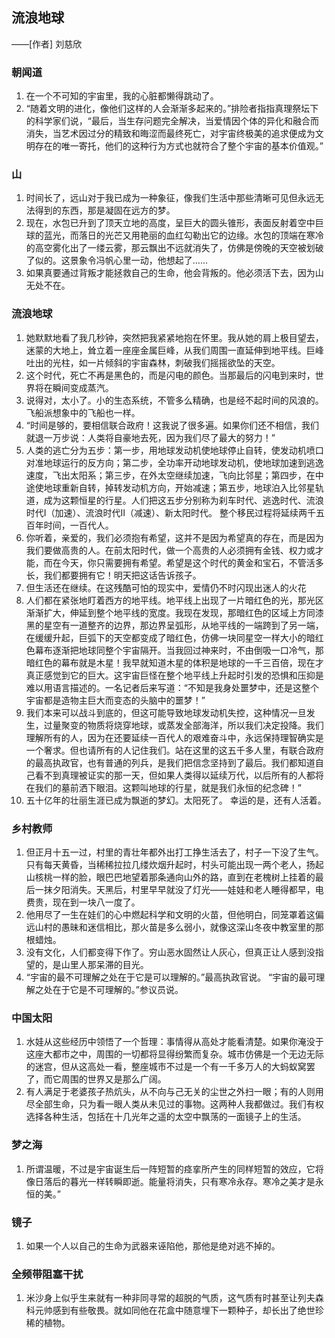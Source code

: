 ## 流浪地球

——[作者] 刘慈欣

### 朝闻道

1. 在一个不可知的宇宙里，我的心脏都懒得跳动了。
2.  “随着文明的进化，像他们这样的人会渐渐多起来的。”排险者指指真理祭坛下的科学家们说，“最后，当生存问题完全解决，当爱情因个体的异化和融合而消失，当艺术因过分的精致和晦涩而最终死亡，对宇宙终极美的追求便成为文明存在的唯一寄托，他们的这种行为方式也就符合了整个宇宙的基本价值观。”

###  山

1. 时间长了，远山对于我已成为一种象征，像我们生活中那些清晰可见但永远无法得到的东西，那是凝固在远方的梦。
2. 现在，水包已升到了顶天立地的高度，呈巨大的圆头锥形，表面反射着空中巨球的蓝光，而落日的光芒又用艳丽的血红勾勒出它的边缘。水包的顶端在寒冷的高空雾化出了一缕云雾，那云飘出不远就消失了，仿佛是傍晚的天空被划破了似的。这景象令冯帆心里一动，他想起了……
3. 如果真要通过背叛才能拯救自己的生命，他会背叛的。他必须活下去，因为山无处不在。

### 流浪地球

1. 她默默地看了我几秒钟，突然把我紧紧地抱在怀里。我从她的肩上极目望去，迷蒙的大地上，耸立着一座座金属巨峰，从我们周围一直延伸到地平线。巨峰吐出的光柱，如一片倾斜的宇宙森林，刺破我们摇摇欲坠的天空。
2. 这个时代，死亡不再是黑色的，而是闪电的颜色。当那最后的闪电到来时，世界将在瞬间变成蒸汽。
3. 说得对，太小了。小的生态系统，不管多么精确，也是经不起时间的风浪的。飞船派想象中的飞船也一样。
4. “时间是够的，要相信联合政府！这我说了很多遍。如果你们还不相信，我们就退一万步说：人类将自豪地去死，因为我们尽了最大的努力！”
5. 人类的逃亡分为五步：第一步，用地球发动机使地球停止自转，使发动机喷口对准地球运行的反方向；第二步，全功率开动地球发动机，使地球加速到逃逸速度，飞出太阳系；第三步，在外太空继续加速，飞向比邻星；第四步，在中途使地球重新自转，掉转发动机方向，开始减速；第五步，地球泊入比邻星轨道，成为这颗恒星的行星。人们把这五步分别称为刹车时代、逃逸时代、流浪时代Ⅰ（加速）、流浪时代Ⅱ（减速）、新太阳时代。
   整个移民过程将延续两千五百年时间，一百代人。
6. 你听着，亲爱的，我们必须抱有希望，这并不是因为希望真的存在，而是因为我们要做高贵的人。在前太阳时代，做一个高贵的人必须拥有金钱、权力或才能，而在今天，你只需要拥有希望。希望是这个时代的黄金和宝石，不管活多长，我们都要拥有它！明天把这话告诉孩子。
7. 但生活还在继续。在这残酷可怕的现实中，爱情仍不时闪现出迷人的火花
8. 人们都在紧张地盯着西方的地平线。地平线上出现了一片暗红色的光，那光区渐渐扩大，伸延到整个地平线的宽度。我现在发现，那暗红色的区域上方同漆黑的星空有一道整齐的边界，那边界呈弧形，从地平线的一端跨到了另一端，在缓缓升起，巨弧下的天空都变成了暗红色，仿佛一块同星空一样大小的暗红色幕布逐渐把地球同整个宇宙隔开。当我回过神来时，不由倒吸一口冷气，那暗红色的幕布就是木星！我早就知道木星的体积是地球的一千三百倍，现在才真正感觉到它的巨大。这宇宙巨怪在整个地平线上升起时引发的恐惧和压抑是难以用语言描述的。一名记者后来写道：“不知是我身处噩梦中，还是这整个宇宙都是造物主巨大而变态的头脑中的噩梦！”
9. 我们本来可以战斗到底的，但这可能导致地球发动机失控，这种情况一旦发生，过量聚变的物质将烧穿地球，或蒸发全部海洋，所以我们决定投降。我们理解所有的人，因为在还要延续一百代人的艰难奋斗中，永远保持理智确实是一个奢求。但也请所有的人记住我们。站在这里的这五千多人里，有联合政府的最高执政官，也有普通的列兵，是我们把信念坚持到了最后。我们都知道自己看不到真理被证实的那一天，但如果人类得以延续万代，以后所有的人都将在我们的墓前洒下眼泪。这颗叫地球的行星，就是我们永恒的纪念碑！”
10. 五十亿年的壮丽生涯已成为飘逝的梦幻。太阳死了。
    幸运的是，还有人活着。

### 乡村教师

1. 但正月十五一过，村里的青壮年都外出打工挣生活去了，村子一下没了生气。只有每天黄昏，当稀稀拉拉几缕炊烟升起时，村头可能出现一两个老人，扬起山核桃一样的脸，眼巴巴地望着那条通向山外的路，直到在老槐树上挂着的最后一抹夕阳消失。天黑后，村里早早就没了灯光——娃娃和老人睡得都早，电费贵，现在到一块八一度了。
2. 他用尽了一生在娃们的心中燃起科学和文明的火苗，但他明白，同笼罩着这偏远山村的愚昧和迷信相比，那火苗是多么弱小，就像这深山冬夜中教室里的那根蜡烛。
3. 没有文化，人们都变得下作了。穷山恶水固然让人灰心，但真正让人感到没指望的，是山里人那呆滞的目光。
4. “宇宙的最不可理解之处在于它是可以理解的。”最高执政官说。
   “宇宙的最可理解之处在于它是不可理解的。”参议员说。

###  中国太阳

1. 水娃从这些经历中领悟了一个哲理：事情得从高处才能看清楚。如果你淹没于这座大都市之中，周围的一切都将显得纷繁而复杂。城市仿佛是一个无边无际的迷宫，但从这高处一看，整座城市不过是一个有一千多万人的大蚂蚁窝罢了，而它周围的世界又是那么广阔。
2. 有人满足于老婆孩子热炕头，从不向与己无关的尘世之外扫一眼；有的人则用尽全部生命，只为看一眼人类从未见过的事物。这两种人我都做过。我们有权选择各种生活，包括在十几光年之遥的太空中飘荡的一面镜子上的生活。

### 梦之海

1. 所谓温暖，不过是宇宙诞生后一阵短暂的痉挛所产生的同样短暂的效应，它将像日落后的暮光一样转瞬即逝。能量将消失，只有寒冷永存。寒冷之美才是永恒的美。”

### 镜子

1. 如果一个人以自己的生命为武器来诬陷他，那他是绝对逃不掉的。

### 全频带阻塞干扰

1. 米沙身上似乎生来就有一种非同寻常的超脱的气质，这气质有时甚至让列夫森科元帅感到有些敬畏。就如同他在花盒中随意埋下一颗种子，却长出了绝世珍稀的植物。

